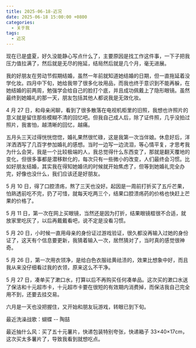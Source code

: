 ```yaml
---
title: 2025-06-18-近况
date: 2025-06-18 15:00:00 +0800
categories:
  - 关于我
tags:
  - 近况
---
```

现在已是盛夏，好久没能静心写点什么了，主要原因是找工作这件事，一下子把我压力值拉满了，然后就是无尽的拖延，结局然后就是几个月，毫无进展。

我的好朋友在劳动节假期结婚，虽然一年前就知道她结婚的日期，但一直拖延着没学化妆。四月中下旬，她给我带了很多化妆用品，而我也终于意识到不能再躲，在她结婚的前两周，勉强学会给自己的脸打个底，并且成功佩戴上了隐形眼镜。虽然最终到她婚礼的那一天，朋友包括其他人都说我是无效化妆。

4 月 27 日，和母亲闲聊，看到了很多散落在电视机柜里的旧照，我想也许照片的意义就是留住那些模糊不清的回忆吧。但我自己成人后，除了证件照，几乎没拍过照片，我害怕，越清晰的回忆，越痛。

五月头三天过得恍恍惚惚，婚礼果然很忙碌，这是我第一次当伴娘。休息好后，洋洋洒洒写了几百字参加婚礼的感想。当时一边写一边流泪，等心情平复，才思考我为什么会哭，我是一个比较极端的人，我总觉得什么东西变了，那就是翻天覆地的变化，但很多事都是潜移默化的，每次只有一些微小的改变，人们最终会习惯。比如好朋友结婚，其实我在得知她婚讯的时候就开始焦虑了，但等到她婚礼完全办完，好像也没什么，我们应该还是好朋友。

5 月 10 日，得了口腔溃疡，熬了三天也没好。起因是一周前打折买了五斤芒果，怕熟透前吃不完，扔了可惜，就每天吃两三个，结果口腔溃疡药的价格也快赶上芒果的价格了。

5 月 11 日，第一次在网上买眼镜，当然还是因为打折，结果眼镜框很不合适，就放家里吃灰了，以后再戴戴看吧，说不定是没看习惯。

5 月 20 日，小时候一直用母亲的身份证过游戏验证，很久都没再输入过她的身份证了，这天有个信息要更新，我猜着输入一次，居然猜对了，当时真的感觉很神奇。

5 月 26 日，第一次用衣领净，是给白色衣服祛黄祛渍的，效果比想象中好，而且我从来没仔细看过我的衣领，原来这么不干净。

5 月 27 日，凑单买了漱口水，打算以后不再购买任何凑单品。这次买的漱口水送了保洁和十元超市卡，十元超市卡要在很短的有效期内消费掉，而保洁我自己完全用不到，还要去挂交易。

六月是一天也没把握住，又开始和朋友玩游戏，转眼已到下旬。

最近洗澡战歌：蝴蝶 -- 陶喆

最近抽什么风：买了五十元薯片，快递包装特别夸张，快递箱子 33×40×17cm，这次买太多薯片了，导致我看到就想吃点。